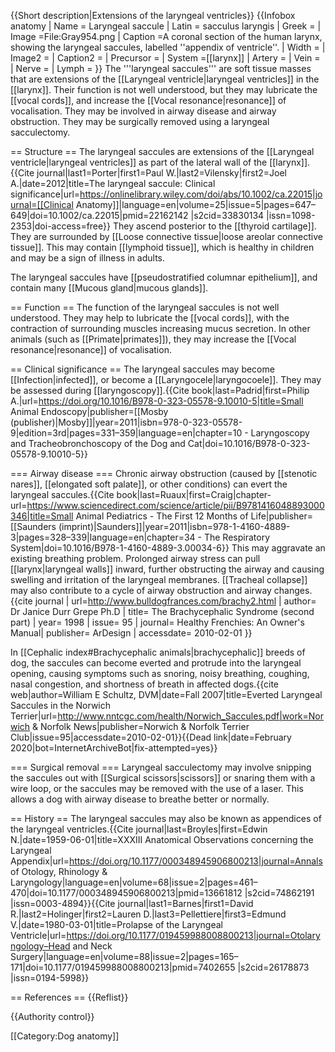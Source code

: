 {{Short description|Extensions of the laryngeal ventricles}}
{{Infobox anatomy
| Name        = Laryngeal saccule
| Latin       = sacculus laryngis
| Greek       = 
| Image       =File:Gray954.png 
| Caption     =A coronal section of the human larynx, showing the laryngeal saccules, labelled ''appendix of ventricle''. 
| Width       = 
| Image2      = 
| Caption2    = 
| Precursor   = 
| System      =[[larynx]] 
| Artery      = 
| Vein        = 
| Nerve       = 
| Lymph       = 
}}
The '''laryngeal saccules''' are soft tissue masses that are extensions of the [[Laryngeal ventricle|laryngeal ventricles]] in the [[larynx]]. Their function is not well understood, but they may lubricate the [[vocal cords]], and increase the [[Vocal resonance|resonance]] of vocalisation. They may be involved in airway disease and airway obstruction. They may be surgically removed using a laryngeal sacculectomy.

== Structure ==
The laryngeal saccules are extensions of the [[Laryngeal ventricle|laryngeal ventricles]] as part of the lateral wall of the [[larynx]].<ref name=":0">{{Cite journal|last1=Porter|first1=Paul W.|last2=Vilensky|first2=Joel A.|date=2012|title=The laryngeal saccule: Clinical significance|url=https://onlinelibrary.wiley.com/doi/abs/10.1002/ca.22015|journal=[[Clinical Anatomy]]|language=en|volume=25|issue=5|pages=647–649|doi=10.1002/ca.22015|pmid=22162142 |s2cid=33830134 |issn=1098-2353|doi-access=free}}</ref> They ascend posterior to the [[thyroid cartilage]].<ref name=":0" /> They are surrounded by [[Loose connective tissue|loose areolar connective tissue]].<ref name=":0" /> This may contain [[lymphoid tissue]], which is healthy in children and may be a sign of illness in adults.<ref name=":0" />

The laryngeal saccules have [[pseudostratified columnar epithelium]], and contain many [[Mucous gland|mucous glands]].<ref name=":0" />

== Function ==
The function of the laryngeal saccules is not well understood.<ref name=":0" /> They may help to lubricate the [[vocal cords]], with the contraction of surrounding muscles increasing mucus secretion.<ref name=":0" /> In other animals (such as [[Primate|primates]]), they may increase the [[Vocal resonance|resonance]] of vocalisation.<ref name=":0" />

== Clinical significance ==
The laryngeal saccules may become [[Infection|infected]], or become a [[Laryngocele|laryngocoele]].<ref name=":0" /> They may be assessed during [[laryngoscopy]].<ref>{{Cite book|last=Padrid|first=Philip A.|url=https://doi.org/10.1016/B978-0-323-05578-9.10010-5|title=Small Animal Endoscopy|publisher=[[Mosby (publisher)|Mosby]]|year=2011|isbn=978-0-323-05578-9|edition=3rd|pages=331–359|language=en|chapter=10 - Laryngoscopy and Tracheobronchoscopy of the Dog and Cat|doi=10.1016/B978-0-323-05578-9.10010-5}}</ref> 

=== Airway disease ===
Chronic airway obstruction (caused by [[stenotic nares]], [[elongated soft palate]], or other conditions) can evert the laryngeal saccules.<ref>{{Cite book|last=Ruaux|first=Craig|chapter-url=https://www.sciencedirect.com/science/article/pii/B9781416048893000346|title=Small Animal Pediatrics - The First 12 Months of Life|publisher=[[Saunders (imprint)|Saunders]]|year=2011|isbn=978-1-4160-4889-3|pages=328–339|language=en|chapter=34 - The Respiratory System|doi=10.1016/B978-1-4160-4889-3.00034-6}}</ref> This may aggravate an existing breathing problem. Prolonged airway stress can pull [[larynx|laryngeal walls]] inward, further obstructing the airway and causing swelling and irritation of the laryngeal membranes. [[Tracheal collapse]] may also contribute to a cycle of airway obstruction and airway changes.<ref name="Grepe">{{cite journal | url=http://www.bulldogfrances.com/brachy2.html | author= Dr Janice Durr Grepe Ph.D | title=  The Brachycephalic Syndrome (second part) | year= 1998 | issue=  95 | journal= Healthy Frenchies: An Owner's Manual| publisher= ArDesign | accessdate= 2010-02-01 }}</ref>

In [[Cephalic index#Brachycephalic animals|brachycephalic]] breeds of dog, the saccules can become everted and protrude into the laryngeal opening, causing symptoms such as snoring, noisy breathing, coughing, nasal congestion, and shortness of breath in affected dogs.<ref name="Schultz">{{cite web|author=William E Schultz, DVM|date=Fall 2007|title=Everted Laryngeal Saccules in the Norwich Terrier|url=http://www.nntcgc.com/health/Norwich_Saccules.pdf|work=Norwich & Norfolk News|publisher=Norwich & Norfolk Terrier Club|issue=95|accessdate=2010-02-01}}{{Dead link|date=February 2020|bot=InternetArchiveBot|fix-attempted=yes}}</ref>

=== Surgical removal ===
Laryngeal sacculectomy may involve snipping the saccules out with [[Surgical scissors|scissors]] or snaring them with a wire loop,<ref name= Schultz /> or the saccules may be removed with the use of a laser.<ref name= Grepe /> This allows a dog with airway disease to breathe better or normally.<ref name= Schultz />

== History ==
The laryngeal saccules may also be known as appendices of the laryngeal ventricles.<ref>{{Cite journal|last=Broyles|first=Edwin N.|date=1959-06-01|title=XXXIII Anatomical Observations concerning the Laryngeal Appendix|url=https://doi.org/10.1177/000348945906800213|journal=Annals of Otology, Rhinology & Laryngology|language=en|volume=68|issue=2|pages=461–470|doi=10.1177/000348945906800213|pmid=13661812 |s2cid=74862191 |issn=0003-4894}}</ref><ref>{{Cite journal|last1=Barnes|first1=David R.|last2=Holinger|first2=Lauren D.|last3=Pellettiere|first3=Edmund V.|date=1980-03-01|title=Prolapse of the Laryngeal Ventricle|url=https://doi.org/10.1177/019459988008800213|journal=Otolaryngology–Head and Neck Surgery|language=en|volume=88|issue=2|pages=165–171|doi=10.1177/019459988008800213|pmid=7402655 |s2cid=26178873 |issn=0194-5998}}</ref>

== References ==
{{Reflist}}

{{Authority control}}

[[Category:Dog anatomy]]
